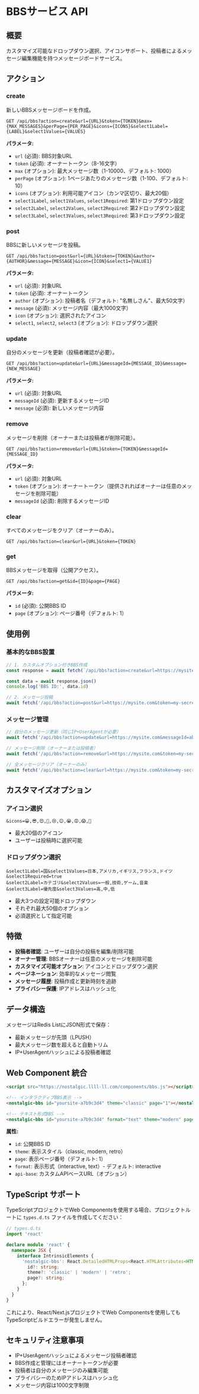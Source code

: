# BBSサービス API

## 概要

カスタマイズ可能なドロップダウン選択、アイコンサポート、投稿者によるメッセージ編集機能を持つメッセージボードサービス。

## アクション

### create
新しいBBSメッセージボードを作成。

```
GET /api/bbs?action=create&url={URL}&token={TOKEN}&max={MAX_MESSAGES}&perPage={PER_PAGE}&icons={ICONS}&select1Label={LABEL}&select1Values={VALUES}
```

**パラメータ:**
- `url` (必須): BBS対象URL
- `token` (必須): オーナートークン（8-16文字）
- `max` (オプション): 最大メッセージ数（1-10000、デフォルト: 1000）
- `perPage` (オプション): 1ページあたりのメッセージ数（1-100、デフォルト: 10）
- `icons` (オプション): 利用可能アイコン（カンマ区切り、最大20個）
- `select1Label`, `select1Values`, `select1Required`: 第1ドロップダウン設定
- `select2Label`, `select2Values`, `select2Required`: 第2ドロップダウン設定
- `select3Label`, `select3Values`, `select3Required`: 第3ドロップダウン設定

### post
BBSに新しいメッセージを投稿。

```
GET /api/bbs?action=post&url={URL}&token={TOKEN}&author={AUTHOR}&message={MESSAGE}&icon={ICON}&select1={VALUE1}
```

**パラメータ:**
- `url` (必須): 対象URL
- `token` (必須): オーナートークン
- `author` (オプション): 投稿者名（デフォルト: "名無しさん"、最大50文字）
- `message` (必須): メッセージ内容（最大1000文字）
- `icon` (オプション): 選択されたアイコン
- `select1`, `select2`, `select3` (オプション): ドロップダウン選択

### update
自分のメッセージを更新（投稿者確認が必要）。

```
GET /api/bbs?action=update&url={URL}&messageId={MESSAGE_ID}&message={NEW_MESSAGE}
```

**パラメータ:**
- `url` (必須): 対象URL
- `messageId` (必須): 更新するメッセージID
- `message` (必須): 新しいメッセージ内容

### remove
メッセージを削除（オーナーまたは投稿者が削除可能）。

```
GET /api/bbs?action=remove&url={URL}&token={TOKEN}&messageId={MESSAGE_ID}
```

**パラメータ:**
- `url` (必須): 対象URL
- `token` (オプション): オーナートークン（提供されればオーナーは任意のメッセージを削除可能）
- `messageId` (必須): 削除するメッセージID

### clear
すべてのメッセージをクリア（オーナーのみ）。

```
GET /api/bbs?action=clear&url={URL}&token={TOKEN}
```

### get
BBSメッセージを取得（公開アクセス）。

```
GET /api/bbs?action=get&id={ID}&page={PAGE}
```

**パラメータ:**
- `id` (必須): 公開BBS ID
- `page` (オプション): ページ番号（デフォルト: 1）

## 使用例

### 基本的なBBS設置
```javascript
// 1. カスタムオプション付きBBS作成
const response = await fetch(`/api/bbs?action=create&url=https://mysite.com&token=my-secret&max=500&perPage=20&icons=😀,😎,😍,🤔,😢&select1Label=国&select1Values=日本,アメリカ,イギリス&select2Label=トピック&select2Values=一般,技術,ゲーム`)

const data = await response.json()
console.log('BBS ID:', data.id)

// 2. メッセージ投稿
await fetch('/api/bbs?action=post&url=https://mysite.com&token=my-secret&author=太郎&message=みなさんこんにちは！&icon=😀&select1=日本&select2=一般')
```

### メッセージ管理
```javascript
// 自分のメッセージ更新（同じIP+UserAgentが必要）
await fetch('/api/bbs?action=update&url=https://mysite.com&messageId=abc123def456&message=更新されたメッセージ！')

// メッセージ削除（オーナーまたは投稿者）
await fetch('/api/bbs?action=remove&url=https://mysite.com&token=my-secret&messageId=abc123def456')

// 全メッセージクリア（オーナーのみ）
await fetch('/api/bbs?action=clear&url=https://mysite.com&token=my-secret')
```

## カスタマイズオプション

### アイコン選択
```
&icons=😀,😎,😍,🤔,😢,😊,😭,😡,😱,🤗
```
- 最大20個のアイコン
- ユーザーは投稿時に選択可能

### ドロップダウン選択
```
&select1Label=国&select1Values=日本,アメリカ,イギリス,フランス,ドイツ&select1Required=true
&select2Label=カテゴリ&select2Values=一般,技術,ゲーム,音楽
&select3Label=優先度&select3Values=高,中,低
```
- 最大3つの設定可能ドロップダウン
- それぞれ最大50個のオプション
- 必須選択として指定可能

## 特徴

- **投稿者確認**: ユーザーは自分の投稿を編集/削除可能
- **オーナー管理**: BBSオーナーは任意のメッセージを削除可能
- **カスタマイズ可能オプション**: アイコンとドロップダウン選択
- **ページネーション**: 効率的なメッセージ閲覧
- **メッセージ履歴**: 投稿作成と更新時刻を追跡
- **プライバシー保護**: IPアドレスはハッシュ化

## データ構造

メッセージはRedis ListにJSON形式で保存：
- 最新メッセージが先頭（LPUSH）
- 最大メッセージ数を超えると自動トリム
- IP+UserAgentハッシュによる投稿者確認

## Web Component 統合

```html
<script src="https://nostalgic.llll-ll.com/components/bbs.js"></script>

<!-- インタラクティブBBS表示 -->
<nostalgic-bbs id="yoursite-a7b9c3d4" theme="classic" page="1"></nostalgic-bbs>

<!-- テキスト形式BBS -->
<nostalgic-bbs id="yoursite-a7b9c3d4" format="text" theme="modern" page="1"></nostalgic-bbs>
```

**属性:**
- `id`: 公開BBS ID
- `theme`: 表示スタイル（classic, modern, retro）
- `page`: 表示ページ番号（デフォルト: 1）
- `format`: 表示形式（interactive, text）- デフォルト: interactive
- `api-base`: カスタムAPIベースURL（オプション）

## TypeScript サポート

TypeScriptプロジェクトでWeb Componentsを使用する場合、プロジェクトルートに `types.d.ts` ファイルを作成してください：

```typescript
// types.d.ts
import 'react'

declare module 'react' {
  namespace JSX {
    interface IntrinsicElements {
      'nostalgic-bbs': React.DetailedHTMLProps<React.HTMLAttributes<HTMLElement>, HTMLElement> & {
        id?: string;
        theme?: 'classic' | 'modern' | 'retro';
        page?: string;
      };
    }
  }
}
```

これにより、React/Next.jsプロジェクトでWeb Componentsを使用してもTypeScriptビルドエラーが発生しません。

## セキュリティ注意事項

- IP+UserAgentハッシュによるメッセージ投稿者確認
- BBS作成と管理にはオーナートークンが必要
- 投稿者は自分のメッセージのみ編集可能
- プライバシーのためIPアドレスはハッシュ化
- メッセージ内容は1000文字制限